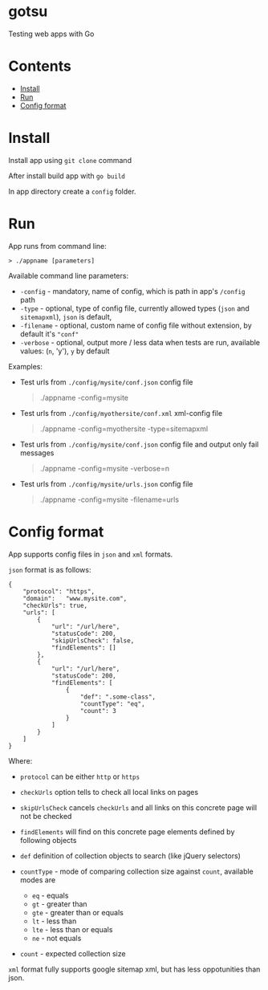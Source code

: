 # gotsu
Testing web apps with Go

# Contents
 - [Install](#Install)
 - [Run](#Run)
 - [Config format](#ConfigFormat)

# Install
Install app using `git clone` command

After install build app with `go build`

In app directory create a `config` folder.


# Run

App runs from command line:

    > ./appname [parameters]

Available command line parameters:

 - `-config` - mandatory, name of config, which is path in app's `/config` path
 - `-type` - optional, type of config file, currently allowed types (`json` and `sitemapxml`), `json` is default,
 - `-filename` - optional, custom name of config file without extension, by default it's `"conf"`
 - `-verbose` - optional, output more / less data when tests are run, available values: (`n`, 'y'), `y` by default

Examples:

 - Test urls from `./config/mysite/conf.json` config file

    > ./appname -config=mysite

 - Test urls from `./config/myothersite/conf.xml` xml-config file

    > ./appname -config=myothersite -type=sitemapxml

 - Test urls from `./config/mysite/conf.json` config file and output only fail messages

    > ./appname -config=mysite -verbose=n

 - Test urls from `./config/mysite/urls.json` config file

    > ./appname -config=mysite -filename=urls

# Config format
App supports config files in `json` and `xml` formats.

`json` format is as follows:

    {
        "protocol": "https",
        "domain":   "www.mysite.com",
        "checkUrls": true,
        "urls": [
            {
                "url": "/url/here",
                "statusCode": 200,
                "skipUrlsCheck": false,
                "findElements": []
            },
            {
                "url": "/url/here",
                "statusCode": 200,
                "findElements": [
                    {
                        "def": ".some-class",
                        "countType": "eq",
                        "count": 3
                    }
                ]
            }
        ]
    }

Where:

- `protocol` can be either `http` or `https`
- `checkUrls` option tells to check all local links on pages
- `skipUrlsCheck` cancels `checkUrls` and all links on this concrete page will not be checked
- `findElements` will find on this concrete page elements defined by following objects
- `def` definition of collection objects to search (like jQuery selectors)
- `countType` - mode of comparing collection size against `count`, available modes are

    - `eq` - equals
    - `gt` - greater than
    - `gte` - greater than or equals
    - `lt` - less than
    - `lte` - less than or equals
    - `ne` - not equals

- `count` - expected collection size


`xml` format fully supports google sitemap xml, but has less oppotunities than json.
